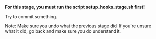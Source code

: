 **For this stage, you must run the script setup_hooks_stage.sh first!**

Try to commit something.

Note: Make sure you undo what the previous stage did! If you're unsure what it did, go back and make sure you do understand it.

